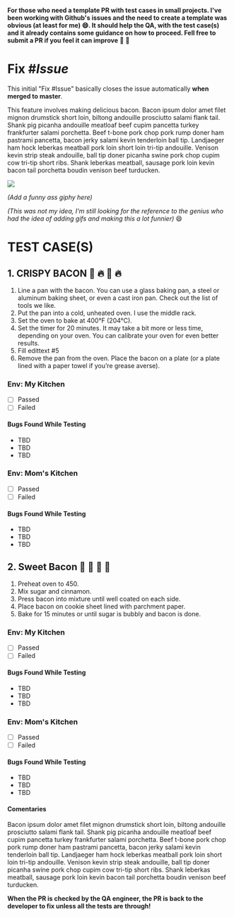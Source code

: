 **For those who need a template PR with test cases in small projects. I've been working with Github's issues and the need to create a template was obvious (at least for me) :smile:. It should help the QA, with the test case(s) and it already contains some guidance on how to proceed.
Fell free to submit a PR if you feel it can improve** :rocket: :rocket:

# Fix #*Issue*

This initial "Fix #Issue" basically closes the issue automatically **when merged to master**.

This feature involves making delicious bacon. Bacon ipsum dolor amet filet mignon drumstick short loin, biltong andouille prosciutto salami flank tail. Shank pig picanha andouille meatloaf beef cupim pancetta turkey frankfurter salami porchetta. Beef t-bone pork chop pork rump doner ham pastrami pancetta, bacon jerky salami kevin tenderloin ball tip. Landjaeger ham hock leberkas meatball pork loin short loin tri-tip andouille. Venison kevin strip steak andouille, ball tip doner picanha swine pork chop cupim cow tri-tip short ribs. Shank leberkas meatball, sausage pork loin kevin bacon tail porchetta boudin venison beef turducken.


![](https://media.giphy.com/media/zH4urwH0ODnoI/giphy.gif)

*(Add a funny ass giphy here)*

*(This was not my idea, I'm still looking for the reference to the genius who had the idea of adding gifs and making this a lot funnier)*
:smile:

# TEST CASE(S)

## 1. CRISPY BACON  :pig: :fire: :pig: :fire:

1. Line a pan with the bacon. You can use a glass baking pan, a steel or aluminum baking sheet, or even a cast iron pan. Check out the list of tools we like.
2. Put the pan into a cold, unheated oven. I use the middle rack. 
3. Set the oven to bake at 400°F (204°C).
4. Set the timer for 20 minutes. It may take a bit more or less time, depending on your oven. You can calibrate your oven for even better results.
5. Fill edittext #5 
6. Remove the pan from the oven. Place the bacon on a plate (or a plate lined with a paper towel if you’re grease averse).

### Env: My Kitchen
- [ ] Passed
- [ ] Failed

#### Bugs Found While Testing

- TBD
- TBD
- TBD

### Env: Mom's Kitchen
- [ ] Passed
- [ ] Failed

#### Bugs Found While Testing

- TBD
- TBD
- TBD


## 2. Sweet Bacon :pig: :candy: :pig: :candy:

1. Preheat oven to 450. 
2. Mix sugar and cinnamon.
3. Press bacon into mixture until well coated on each side.
4. Place bacon on cookie sheet lined with parchment paper.
5. Bake for 15 minutes or until sugar is bubbly and bacon is done.

### Env: My Kitchen
- [ ] Passed
- [ ] Failed

#### Bugs Found While Testing

- TBD
- TBD
- TBD

### Env: Mom's Kitchen
- [ ] Passed
- [ ] Failed

#### Bugs Found While Testing

- TBD
- TBD
- TBD

#### Comentaries

Bacon ipsum dolor amet filet mignon drumstick short loin, biltong andouille prosciutto salami flank tail. Shank pig picanha andouille meatloaf beef cupim pancetta turkey frankfurter salami porchetta. Beef t-bone pork chop pork rump doner ham pastrami pancetta, bacon jerky salami kevin tenderloin ball tip. Landjaeger ham hock leberkas meatball pork loin short loin tri-tip andouille. Venison kevin strip steak andouille, ball tip doner picanha swine pork chop cupim cow tri-tip short ribs. Shank leberkas meatball, sausage pork loin kevin bacon tail porchetta boudin venison beef turducken.

**When the PR is checked by the QA engineer, the PR is back to the developer to fix unless all the tests are through!**
